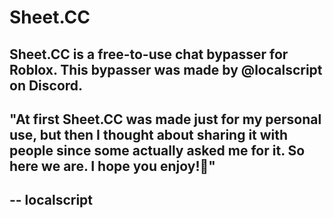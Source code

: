# Sheet.CC

## Sheet.CC is a free-to-use chat bypasser for Roblox. This bypasser was made by @localscript on Discord.
## "At first Sheet.CC was made just for my personal use, but then I thought about sharing it with people since some actually asked me for it. So here we are. I hope you enjoy!💖"
## -- localscript
